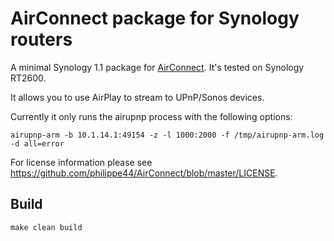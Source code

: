 # AirConnect package for Synology routers

A minimal Synology 1.1 package for [AirConnect](https://github.com/philippe44/AirConnect
). It's tested on Synology RT2600.

It allows you to use AirPlay to stream to UPnP/Sonos devices.

Currently it only runs the airupnp process with the following options:

```
airupnp-arm -b 10.1.14.1:49154 -z -l 1000:2000 -f /tmp/airupnp-arm.log -d all=error
```

For license information please see https://github.com/philippe44/AirConnect/blob/master/LICENSE.

## Build

```
make clean build
```
